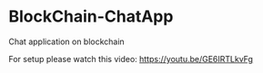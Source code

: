 # BlockChain-ChatApp
Chat application on blockchain

For setup please watch this video:
https://youtu.be/GE6IRTLkvFg
